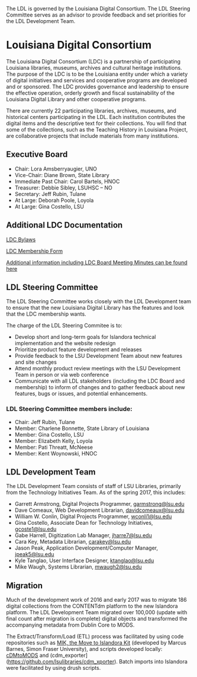 The LDL is governed by the Louisiana Digital Consortium. The LDL Steering Committee serves as an advisor to provide feedback and set priorities for the LDL Development Team.

# Louisiana Digital Consortium
The Louisiana Digital Consortium (LDC) is a partnership of participating Louisiana libraries, museums, archives and cultural heritage institutions. The purpose of the LDC is to be the Louisiana entity under which a variety of digital initiatives and services and cooperative programs are developed and or sponsored. The LDC provides governance and leadership to ensure the effective operation, orderly growth and fiscal sustainability of the Louisiana Digital Library and other cooperative programs.

There are currently 22 participating libraries, archives, museums, and historical centers participating in the LDL. Each institution contributes the digital items and the descriptive text for their collections. You will find that some of the collections, such as the Teaching History in Louisiana Project, are collaborative projects that include materials from many institutions.
## Executive Board
* Chair: Lora Amsberryaugier, UNO
* Vice-Chair: Diane Brown, State Library
* Immediate Past Chair: Carol Bartels, HNOC
* Treasurer: Debbie Sibley, LSUHSC – NO
* Secretary: Jeff Rubin, Tulane
* At Large: Deborah Poole, Loyola
* At Large: Gina Costello, LSU

## Additional LDC Documentation
[LDC Bylaws](https://s3-us-west-2.amazonaws.com/ldc-documents/LDC_Bylaws_rev20151112.pdf)

[LDC Membership Form](https://s3-us-west-2.amazonaws.com/ldc-documents/LDC_membership_form2016.pdf)

[Additional information including LDC Board Meeting Minutes can be found here](http://louisianadigitallibrary.org/#about-ldc)

## LDL Steering Committee
The LDL Steering Committee works closely with the LDL Development team to ensure that the new Louisiana Digital Library has the features and look that the LDC membership wants.

The charge of the LDL Steering Commitee is to:

* Develop short and long-term goals for Islandora technical implementation and the website redesign
* Prioritize product feature development and releases
* Provide feedback to the LSU Development Team about new features and site changes
* Attend monthly product review meetings with the LSU Development Team in person or via web conference
* Communicate with all LDL stakeholders (including the LDC Board and membership) to inform of changes and to gather feedback about new features, bugs or issues, and potential enhancements.

### LDL Steering Committee members include:

* Chair: Jeff Rubin, Tulane
* Member: Charlene Bonnette, State Library of Louisiana
* Member: Gina Costello, LSU
* Member: Elizabeth Kelly, Loyola
* Member: Pati Threatt, McNeese
* Member: Kent Woynowski, HNOC

## LDL Development Team

The LDL Development Team consists of staff of LSU Libraries, primarily from the Technology Initiatives Team. As of the spring 2017, this includes:

* Garrett Armstrong, Digital Projects Programmer, garmstrong@lsu.edu
* Dave Comeaux, Web Development Librarian, davidcomeaux@lsu.edu
* William W. Conlin, Digital Projects Programmer, wconli1@lsu.edu
* Gina Costello, Associate Dean for Technology Initiatives, gcoste1@lsu.edu
* Gabe Harrell, Digitization Lab Manager, jharre7@lsu.edu
* Cara Key, Metadata Librarian, carakey@lsu.edu
* Jason Peak, Application Development/Computer Manager, jpeak5@lsu.edu
* Kyle Tanglao, User Interface Designer, ktanglao@lsu.edu
* Mike Waugh, Systems Librarian, mwaugh2@lsu.edu

## Migration
Much of the development work of 2016 and early 2017 was to migrate 186 digital collections from the CONTENTdm platform to the new Islandora platform. The LDL Development Team migrated over 100,000 (update with final count after migration is complete) digital objects and transformed the accompanying metadata from Dublin Core to MODS.

The Extract/Transform/Load (ETL) process was facilitated by using code repositories such as [MIK, the Move to Islandora Kit](https://github.com/MarcusBarnes/mik) (developed by Marcus Barnes, Simon Fraser University), and scripts developed locally: [cDMtoMODS](https://github.com/lsulibraries/cDM_to_mods) and (cdm_exporter](https://github.com/lsulibraries/cdm_xporter). Batch imports into Islandora were facilitated by using drush scripts.
